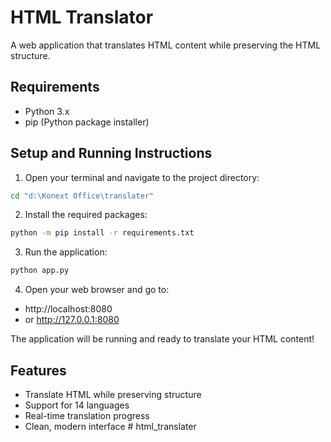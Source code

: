 # HTML Translator

A web application that translates HTML content while preserving the HTML structure.

## Requirements
- Python 3.x
- pip (Python package installer)

## Setup and Running Instructions

1. Open your terminal and navigate to the project directory:
```bash
cd "d:\Konext Office\translater"
```

2. Install the required packages:
```bash
python -m pip install -r requirements.txt
```

3. Run the application:
```bash
python app.py
```

4. Open your web browser and go to:
- http://localhost:8080
- or http://127.0.0.1:8080

The application will be running and ready to translate your HTML content!

## Features
- Translate HTML while preserving structure
- Support for 14 languages
- Real-time translation progress
- Clean, modern interface
#   h t m l _ t r a n s l a t e r  
 